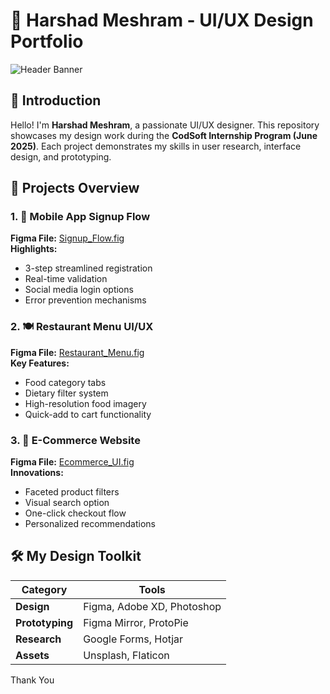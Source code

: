 # 🚀 Harshad Meshram - UI/UX Design Portfolio

![Header Banner](https://via.placeholder.com/1200x400?text=CodSoft+UI/UX+Projects+by+Harshad+Meshram)

## 👋 Introduction
Hello! I'm **Harshad Meshram**, a passionate UI/UX designer. This repository showcases my design work during the **CodSoft Internship Program (June 2025)**. Each project demonstrates my skills in user research, interface design, and prototyping.

## 🎯 Projects Overview

### 1. 📱 Mobile App Signup Flow
**Figma File:** [Signup_Flow.fig](/Task1_Mobile_App_Signup_Flow/Signup_Flow.fig)  
**Highlights:**
- 3-step streamlined registration
- Real-time validation
- Social media login options
- Error prevention mechanisms

### 2. 🍽️ Restaurant Menu UI/UX
**Figma File:** [Restaurant_Menu.fig](/Task2_Restaurant_Menu_UIUX/Restaurant_Menu.fig)  
**Key Features:**
- Food category tabs
- Dietary filter system
- High-resolution food imagery
- Quick-add to cart functionality

### 3. 🛒 E-Commerce Website
**Figma File:** [Ecommerce_UI.fig](/Task3_Ecommerce_Website_UIUX/Ecommerce_UI.fig)  
**Innovations:**
- Faceted product filters
- Visual search option
- One-click checkout flow
- Personalized recommendations

## 🛠️ My Design Toolkit
| Category | Tools |
|----------|-------|
| **Design** | Figma, Adobe XD, Photoshop |
| **Prototyping** | Figma Mirror, ProtoPie |
| **Research** | Google Forms, Hotjar |
| **Assets** | Unsplash, Flaticon |

Thank You 
